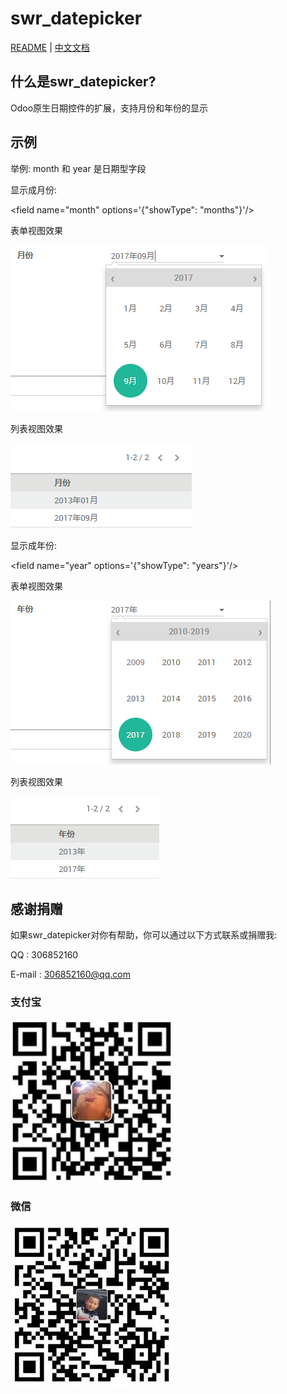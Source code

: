# swr_datepicker

[README](README.md) | [中文文档](README_zh.md)

## 什么是swr_datepicker?

Odoo原生日期控件的扩展，支持月份和年份的显示

## 示例

举例: month 和 year 是日期型字段

显示成月份:

&lt;field name="month" options='{"showType": "months"}'/&gt;

表单视图效果

![donation-month-c](/swr_datepicker/static/description/pic/month_c.png)

列表视图效果

![donation-month-list-c](/swr_datepicker/static/description/pic/month_list_c.png)

显示成年份:

&lt;field name="year" options='{"showType": "years"}'/&gt;

表单视图效果

![donation-year-c](/swr_datepicker/static/description/pic/year_c.png)

列表视图效果

![donation-year-list-c](/swr_datepicker/static/description/pic/year_list_c.png)

## 感谢捐赠

如果swr_datepicker对你有帮助，你可以通过以下方式联系或捐赠我:

QQ : 306852160

E-mail : 306852160@qq.com

### 支付宝

![donation-alipay](/swr_datepicker/static/description/pic/AliPay.jpg)

### 微信

![donation-wechatpay](/swr_datepicker/static/description/pic/WechatPay.jpg)
